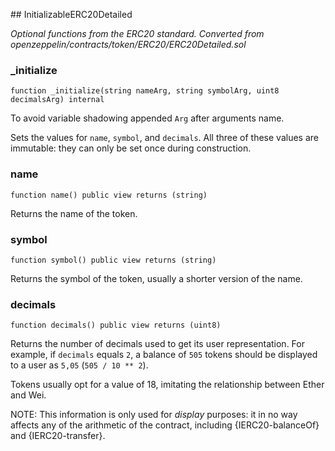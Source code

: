 ﻿﻿## InitializableERC20Detailed

_Optional functions from the ERC20 standard.
Converted from openzeppelin/contracts/token/ERC20/ERC20Detailed.sol_


### _initialize

```solidity
function _initialize(string nameArg, string symbolArg, uint8 decimalsArg) internal
```

To avoid variable shadowing appended `Arg` after arguments name.

Sets the values for `name`, `symbol`, and `decimals`. All three of
these values are immutable: they can only be set once during
construction.



### name

```solidity
function name() public view returns (string)
```

Returns the name of the token.





### symbol

```solidity
function symbol() public view returns (string)
```

Returns the symbol of the token, usually a shorter version of the
name.





### decimals

```solidity
function decimals() public view returns (uint8)
```

Returns the number of decimals used to get its user representation.
For example, if `decimals` equals `2`, a balance of `505` tokens should
be displayed to a user as `5,05` (`505 / 10 ** 2`).

Tokens usually opt for a value of 18, imitating the relationship between
Ether and Wei.

NOTE: This information is only used for _display_ purposes: it in
no way affects any of the arithmetic of the contract, including
{IERC20-balanceOf} and {IERC20-transfer}.





